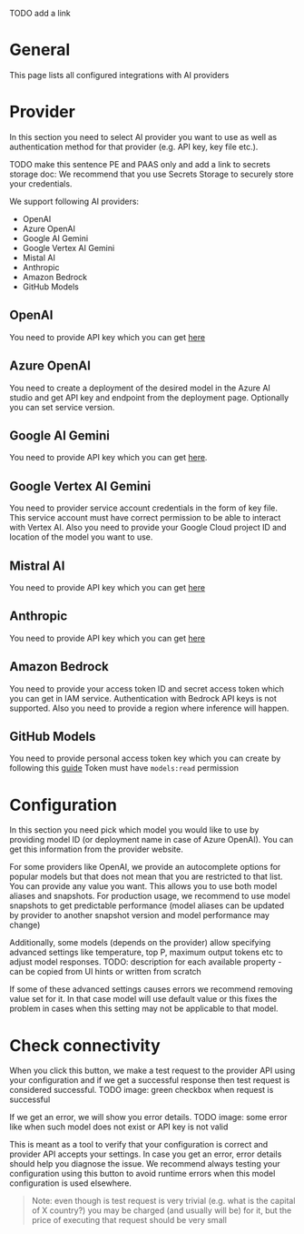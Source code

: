 TODO add a link 

# General

This page lists all configured integrations with AI providers

# Provider

In this section you need to select AI provider you want to use as well as authentication method for that provider (e.g. API key, key file etc.).

TODO make this sentence PE and PAAS only and add a link to secrets storage doc: We recommend that you use Secrets Storage to securely store your credentials.

We support following AI providers:
- OpenAI
- Azure OpenAI
- Google AI Gemini
- Google Vertex AI Gemini
- Mistal AI
- Anthropic
- Amazon Bedrock
- GitHub Models

## OpenAI
You need to provide API key which you can get [here](https://platform.openai.com/api-keys)

## Azure OpenAI
You need to create a deployment of the desired model in the Azure AI studio and get API key and endpoint from the deployment page. Optionally you can set service version. 

## Google AI Gemini
You need to provide API key which you can get [here](https://aistudio.google.com/apikey).

## Google Vertex AI Gemini
You need to provider service account credentials in the form of key file. This service account must have correct permission to be able to interact with Vertex AI.
Also you need to provide your Google Cloud project ID and location of the model you want to use.

## Mistral AI
You need to provide API key which you can get [here](https://admin.mistral.ai/organization/api-keys)

## Anthropic
You need to provide API key which you can get [here](https://console.anthropic.com/settings/keys)

## Amazon Bedrock
You need to provide your access token ID and secret access token which you can get in IAM service. Authentication with Bedrock API keys is not supported.
Also you need to provide a region where inference will happen.

## GitHub Models
You need to provide personal access token key which you can create by following this [guide](https://docs.github.com/en/authentication/keeping-your-account-and-data-secure/managing-your-personal-access-tokens)
Token must have `models:read` permission

# Configuration

In this section you need pick which model you would like to use by providing model ID (or deployment name in case of Azure OpenAI). You can get this information from the provider website.

For some providers like OpenAI, we provide an autocomplete options for popular models but that does not mean that you are restricted to that list. You can provide any value you want.
This allows you to use both model aliases and snapshots. For production usage, we recommend to use model snapshots to get predictable performance (model aliases can be updated by provider to another snapshot version and model performance may change)

Additionally, some models (depends on the provider) allow specifying advanced settings like temperature, top P, maximum output tokens etc to adjust model responses.
TODO: description for each available property - can be copied from UI hints or written from scratch

If some of these advanced settings causes errors we recommend removing value set for it. In that case model will use default value or this fixes the problem in cases when this setting may not be applicable to that model.

# Check connectivity

When you click this button, we make a test request to the provider API using your configuration and if we get a successful response then test request is considered successful.
TODO image: green checkbox when request is successful

If we get an error, we will show you error details.
TODO image: some error like when such model does not exist or API key is not valid

This is meant as a tool to verify that your configuration is correct and provider API accepts your settings. In case you get an error, error details should help you diagnose the issue.
We recommend always testing your configuration using this button to avoid runtime errors when this model configuration is used elsewhere.

> Note: even though is test request is very trivial (e.g. what is the capital of X country?) you may be charged (and usually will be) for it, but the price of executing that request should be very small
